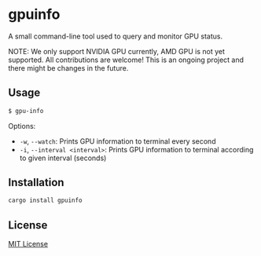 # gpuinfo

A small command-line tool used to query and monitor GPU status.

NOTE: We only support NVIDIA GPU currently, AMD GPU is not yet supported. All contributions are welcome! This is an ongoing project and there might be changes in the future.

## Usage

```bash
$ gpu-info
```

Options:

* `-w`, `--watch`: Prints GPU information to terminal every second
* `-i`, `--interval <interval>`: Prints GPU information to terminal according to given interval (seconds)

## Installation

```bash
cargo install gpuinfo
```

## License

[MIT License](https://github.com/BDHU/gpuinfo/blob/main/LICENSE)